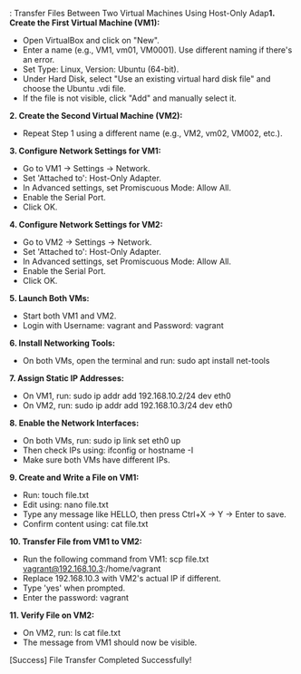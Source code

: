 : Transfer Files Between Two Virtual Machines Using Host-Only Adap**1. Create the First Virtual Machine (VM1):**


 - Open VirtualBox and click on "New".
 - Enter a name (e.g., VM1, vm01, VM0001). Use different naming if there's an error.
 - Set Type: Linux, Version: Ubuntu (64-bit).
 - Under Hard Disk, select "Use an existing virtual hard disk file" and choose the Ubuntu .vdi file.
 - If the file is not visible, click "Add" and manually select it.

**2. Create the Second Virtual Machine (VM2):**
 - Repeat Step 1 using a different name (e.g., VM2, vm02, VM002, etc.).
   
**3. Configure Network Settings for VM1:**
 - Go to VM1 -> Settings -> Network.
 - Set 'Attached to': Host-Only Adapter.
 - In Advanced settings, set Promiscuous Mode: Allow All.
 - Enable the Serial Port.
 - Click OK.
   
**4. Configure Network Settings for VM2:**
 - Go to VM2 -> Settings -> Network.
 - Set 'Attached to': Host-Only Adapter.
 - In Advanced settings, set Promiscuous Mode: Allow All.
 - Enable the Serial Port.
 - Click OK.
   
**5. Launch Both VMs:**
 - Start both VM1 and VM2.
 - Login with Username: vagrant and Password: vagrant
   
**6. Install Networking Tools:**
 - On both VMs, open the terminal and run: sudo apt install net-tools
   
**7. Assign Static IP Addresses:**
 - On VM1, run: sudo ip addr add 192.168.10.2/24 dev eth0
 - On VM2, run: sudo ip addr add 192.168.10.3/24 dev eth0
   
**8. Enable the Network Interfaces:**
 - On both VMs, run: sudo ip link set eth0 up
 - Then check IPs using: ifconfig or hostname -I
 - Make sure both VMs have different IPs.
   
**9. Create and Write a File on VM1:**
 - Run: touch file.txt
 - Edit using: nano file.txt
 - Type any message like HELLO, then press Ctrl+X -> Y -> Enter to save.
 - Confirm content using: cat file.txt
   
**10. Transfer File from VM1 to VM2:**
 - Run the following command from VM1:
 scp file.txt vagrant@192.168.10.3:/home/vagrant
 - Replace 192.168.10.3 with VM2's actual IP if different.
 - Type 'yes' when prompted.
 - Enter the password: vagrant
   
**11. Verify File on VM2:**
 - On VM2, run:
 ls
 cat file.txt
 - The message from VM1 should now be visible.
   
[Success] File Transfer Completed Successfully!
